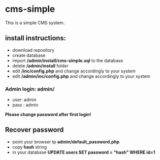 # cms-simple
This is a simple CMS system.

## install instructions:
 - download repository
 - create database
 - import **/admin/install/cms-simple.sql** to the database
 - delete **/admin/install** folder
 - edit **/inc/config.php** and change accordingly to your system
 - edit **/admin/inc/config.php** and change accordingly to your system
 
 ### Admin login: admin/
  - user: admin
  - pass : admin
  
  **Please change password after first login!**
 
## Recover password
- point your browser tp **admin/default_password.php**
- copy **hash** string
- in your database **UPDATE users SET password = "hash" WHERE id=1** 
